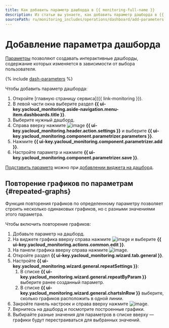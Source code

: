 ```yaml
---
title: Как добавить параметр дашборда в {{ monitoring-full-name }}
description: Из статьи вы узнаете, как добавить параметр дашборда в {{ monitoring-name }}.
sourcePath: ru/monitoring_includes/operations/dashboard/add-parameters.md
---
```


# Добавление параметра дашборда

[Параметры](../../concepts/visualization/dashboard.md#parameterization) позволяют создавать интерактивные дашборды, содержание которых изменяется в зависимости от выбора пользователя.

{% include [dash-parameters](../../../_includes/monitoring/dash-parameters.md) %}

Чтобы добавить параметр дашборда:

1. Откройте [главную страницу сервиса]({{ link-monitoring }}).
1. В левой части окна выберите раздел **{{ ui-key.yacloud_monitoring.aside-navigation.menu-item.dashboards.title }}**.
1. Выберите нужный дашборд.
1. Справа вверху нажмите ![image](../../../_assets/console-icons/gear.svg) **{{ ui-key.yacloud_monitoring.header.action.settings }}** и выберите **{{ ui-key.yacloud_monitoring.component.parametrizer.parameters }}**.
1. Нажмите **{{ ui-key.yacloud_monitoring.component.parametrizer.add }}**.
1. Настройте параметр и нажмите **{{ ui-key.yacloud_monitoring.component.parametrizer.save }}**.

[Подставить параметр](../../concepts/visualization/dashboard.md#templates) можно при [добавлении виджета на дашборд](add-widget.md).

## Повторение графиков по параметрам {#repeated-graphs}

Функция повторения графиков по определенному параметру позволяет строить несколько одинаковых графиков, но с разными значениями этого параметра.

Чтобы включить повторение графиков:

1. Добавьте параметр на дашборд.
1. На виджете графика вверху справа нажмите ![image](../../../_assets/console-icons/ellipsis.svg) и выберите **{{ ui-key.yacloud_monitoring.actions.common.edit }}**.
1. На панели графика вверху справа нажмите ![image](../../../_assets/console-icons/gear.svg).
1. Откройте раздел **{{ ui-key.yacloud_monitoring.wizard.tab.general }}**.
1. Настройте **{{ ui-key.yacloud_monitoring.wizard.general.repeatSettings }}**:
   1. В списке **{{ ui-key.yacloud_monitoring.wizard.general.repeatByParam }}** выберите ранее созданный параметр.
   1. В списке **{{ ui-key.yacloud_monitoring.wizard.general.chartsInRow }}** выберите, сколько графиков расположить в одной линии.
1. Закройте панель настроек и справа вверху нажмите ![image](../../../_assets/console-icons/floppy-disk.svg).
1. Вернитесь на дашборд и посмотрите построенные графики.
1. Выбирайте разные значения для параметров в списке вверху — графики будут перестраиваться для выбранных значений.
